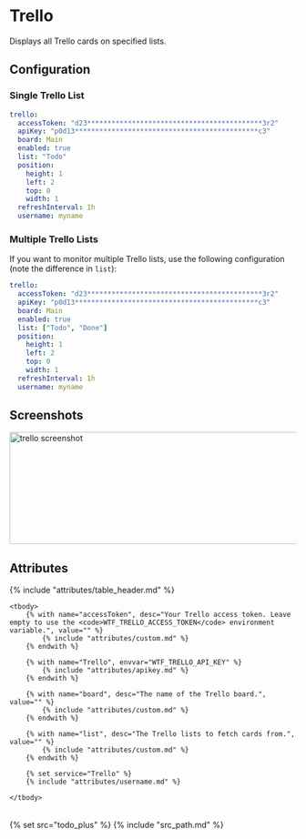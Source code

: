 # Trello

Displays all Trello cards on specified lists.

## Configuration

### Single Trello List

```yaml
trello:
  accessToken: "d23*******************************************3r2"
  apiKey: "p0d13*********************************************c3"
  board: Main
  enabled: true
  list: "Todo"
  position:
    height: 1
    left: 2
    top: 0
    width: 1
  refreshInterval: 1h
  username: myname
```

### Multiple Trello Lists

If you want to monitor multiple Trello lists, use the following
configuration (note the difference in `list`):

```yaml
trello:
  accessToken: "d23*******************************************3r2"
  apiKey: "p0d13*********************************************c3"
  board: Main
  enabled: true
  list: ["Todo", "Done"]
  position:
    height: 1
    left: 2
    top: 0
    width: 1
  refreshInterval: 1h
  username: myname
```

## Screenshots

<img class="screenshot" src="/assets/modules/trello.png" width="640" height="197" alt="trello screenshot" />

## Attributes

<table>
    {% include "attributes/table_header.md" %}

    <tbody>
        {% with name="accessToken", desc="Your Trello access token. Leave empty to use the <code>WTF_TRELLO_ACCESS_TOKEN</code> environment variable.", value="" %}
            {% include "attributes/custom.md" %}
        {% endwith %}

        {% with name="Trello", envvar="WTF_TRELLO_API_KEY" %}
            {% include "attributes/apikey.md" %}
        {% endwith %}

        {% with name="board", desc="The name of the Trello board.", value="" %}
            {% include "attributes/custom.md" %}
        {% endwith %}

        {% with name="list", desc="The Trello lists to fetch cards from.", value="" %}
            {% include "attributes/custom.md" %}
        {% endwith %}

        {% set service="Trello" %}
        {% include "attributes/username.md" %}

    </tbody>
</table>

{% set src="todo_plus" %}
{% include "src_path.md" %}
